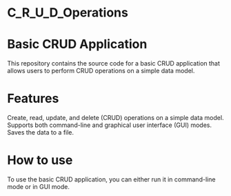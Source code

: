 # C_R_U_D_Operations
# Basic CRUD Application
This repository contains the source code for a basic CRUD application that allows users to perform CRUD operations on a simple data model.

# Features
Create, read, update, and delete (CRUD) operations on a simple data model.
Supports both command-line and graphical user interface (GUI) modes.
Saves the data to a file.
# How to use
To use the basic CRUD application, you can either run it in command-line mode or in GUI mode.
